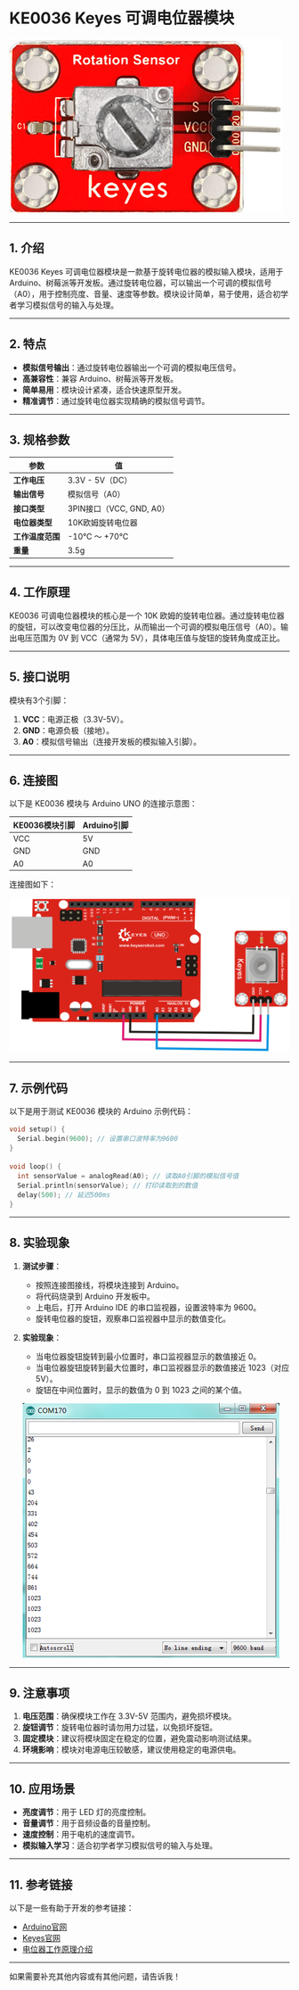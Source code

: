 # **KE0036 Keyes 可调电位器模块**

![image-20250312155508727](media/image-20250312155508727.png)

---

## **1. 介绍**

KE0036 Keyes 可调电位器模块是一款基于旋转电位器的模拟输入模块，适用于 Arduino、树莓派等开发板。通过旋转电位器，可以输出一个可调的模拟信号（A0），用于控制亮度、音量、速度等参数。模块设计简单，易于使用，适合初学者学习模拟信号的输入与处理。

---

## **2. 特点**

- **模拟信号输出**：通过旋转电位器输出一个可调的模拟电压信号。
- **高兼容性**：兼容 Arduino、树莓派等开发板。
- **简单易用**：模块设计紧凑，适合快速原型开发。
- **精准调节**：通过旋转电位器实现精确的模拟信号调节。

---

## **3. 规格参数**

| 参数            | 值                     |
|-----------------|------------------------|
| **工作电压**    | 3.3V - 5V（DC）        |
| **输出信号**    | 模拟信号（A0）         |
| **接口类型**    | 3PIN接口（VCC, GND, A0） |
| **电位器类型**  | 10K欧姆旋转电位器       |
| **工作温度范围**| -10℃ ～ +70℃          |
| **重量**        | 3.5g                   |

---

## **4. 工作原理**

KE0036 可调电位器模块的核心是一个 10K 欧姆的旋转电位器。通过旋转电位器的旋钮，可以改变电位器的分压比，从而输出一个可调的模拟电压信号（A0）。输出电压范围为 0V 到 VCC（通常为 5V），具体电压值与旋钮的旋转角度成正比。

---

## **5. 接口说明**

模块有3个引脚：
1. **VCC**：电源正极（3.3V-5V）。
2. **GND**：电源负极（接地）。
3. **A0**：模拟信号输出（连接开发板的模拟输入引脚）。

---

## **6. 连接图**

以下是 KE0036 模块与 Arduino UNO 的连接示意图：

| KE0036模块引脚 | Arduino引脚 |
|----------------|-------------|
| VCC            | 5V          |
| GND            | GND         |
| A0             | A0          |

连接图如下：

![image-20250312155501786](media/image-20250312155501786.png)

---

## **7. 示例代码**

以下是用于测试 KE0036 模块的 Arduino 示例代码：

```cpp
void setup() {
  Serial.begin(9600); // 设置串口波特率为9600
}

void loop() {
  int sensorValue = analogRead(A0); // 读取A0引脚的模拟信号值
  Serial.println(sensorValue); // 打印读取到的数值
  delay(500); // 延迟500ms
}
```

---

## **8. 实验现象**

1. **测试步骤**：
   - 按照连接图接线，将模块连接到 Arduino。
   - 将代码烧录到 Arduino 开发板中。
   - 上电后，打开 Arduino IDE 的串口监视器，设置波特率为 9600。
   - 旋转电位器的旋钮，观察串口监视器中显示的数值变化。

2. **实验现象**：
   - 当电位器旋钮旋转到最小位置时，串口监视器显示的数值接近 0。
   - 当电位器旋钮旋转到最大位置时，串口监视器显示的数值接近 1023（对应 5V）。
   - 旋钮在中间位置时，显示的数值为 0 到 1023 之间的某个值。
   
   ![image-20250312155530613](media/image-20250312155530613.png)

---

## **9. 注意事项**

1. **电压范围**：确保模块工作在 3.3V-5V 范围内，避免损坏模块。
2. **旋钮调节**：旋转电位器时请勿用力过猛，以免损坏旋钮。
3. **固定模块**：建议将模块固定在稳定的位置，避免震动影响测试结果。
4. **环境影响**：模块对电源电压较敏感，建议使用稳定的电源供电。

---

## **10. 应用场景**

- **亮度调节**：用于 LED 灯的亮度控制。
- **音量调节**：用于音频设备的音量控制。
- **速度控制**：用于电机的速度调节。
- **模拟输入学习**：适合初学者学习模拟信号的输入与处理。

---

## **11. 参考链接**

以下是一些有助于开发的参考链接：
- [Arduino官网](https://www.arduino.cc/)
- [Keyes官网](http://www.keyes-robot.com/)
- [电位器工作原理介绍](https://en.wikipedia.org/wiki/Potentiometer)

---

如果需要补充其他内容或有其他问题，请告诉我！

